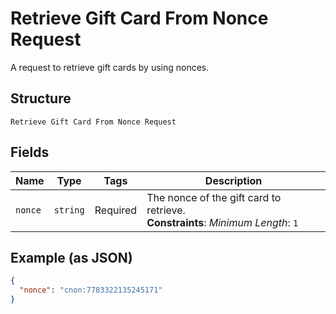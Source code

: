 
# Retrieve Gift Card From Nonce Request

A request to retrieve gift cards by using nonces.

## Structure

`Retrieve Gift Card From Nonce Request`

## Fields

| Name | Type | Tags | Description |
|  --- | --- | --- | --- |
| `nonce` | `string` | Required | The nonce of the gift card to retrieve.<br>**Constraints**: *Minimum Length*: `1` |

## Example (as JSON)

```json
{
  "nonce": "cnon:7783322135245171"
}
```


